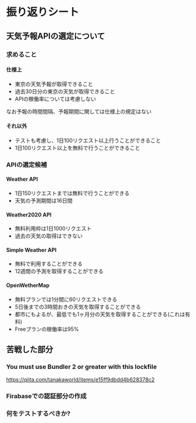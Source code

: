 # 振り返りシート

## 天気予報APIの選定について

### 求めること
#### 仕様上
* 東京の天気予報が取得できること
* 過去30日分の東京の天気が取得できること
* APIの稼働率については考慮しない

なお予報の時間間隔、予報期間に関しては仕様上の規定はない

#### それ以外
* テストも考慮し、1日100リクエスト以上行うことができること
* 1日100リクエスト以上を無料で行うことができること

### APIの選定候補
#### Weather API
* 1日150リクエストまでは無料で行うことができる
* 天気の予測期間は16日間

#### Weather2020 API
* 無料利用枠は1日1000リクエスト
* 過去の天気の取得はできない

#### Simple Weather API
* 無料で利用することができる
* 12週間の予測を取得することができる

#### OpenWetherMap
* 無料プランでは1分間に60リクエストできる
* 5日後までの3時間おきの天気を取得することができる
* 都市にもよるが、最低でも1ヶ月分の天気を取得することができる(これは有料)
* Freeプランの稼働率は95%


## 苦戦した部分

### You must use Bundler 2 or greater with this lockfile
https://qiita.com/tanakaworld/items/e15ff9dbdd4b628378c2

### Firabaseでの認証部分の作成

### 何をテストするべきか?